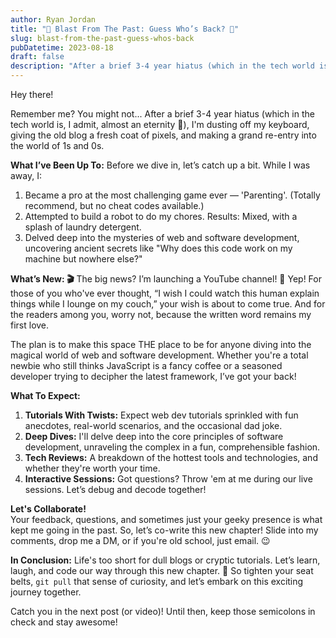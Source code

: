 ```yaml
---
author: Ryan Jordan
title: "🚀 Blast From The Past: Guess Who’s Back? 🎉"
slug: blast-from-the-past-guess-whos-back
pubDatetime: 2023-08-18
draft: false
description: "After a brief 3-4 year hiatus (which in the tech world is, I admit, almost an eternity 🦖), I'm dusting off my keyboard, giving the old blog a fresh coat of pixels, and making a grand re-entry into the world of 1s and 0s."
---
```


Hey there!

Remember me? You might not... After a brief 3-4 year hiatus (which in the tech world is, I admit, almost an eternity 🦖), I'm dusting off my keyboard, giving the old blog a fresh coat of pixels, and making a grand re-entry into the world of 1s and 0s.

**What I’ve Been Up To:**
Before we dive in, let’s catch up a bit. While I was away, I:

1. Became a pro at the most challenging game ever — 'Parenting'. (Totally recommend, but no cheat codes available.)
2. Attempted to build a robot to do my chores. Results: Mixed, with a splash of laundry detergent.
3. Delved deep into the mysteries of web and software development, uncovering ancient secrets like "Why does this code work on my machine but nowhere else?"

**What’s New: 🎬**
The big news? I’m launching a YouTube channel! 🎥 Yep! For those of you who've ever thought, “I wish I could watch this human explain things while I lounge on my couch,” your wish is about to come true. And for the readers among you, worry not, because the written word remains my first love.

The plan is to make this space THE place to be for anyone diving into the magical world of web and software development. Whether you're a total newbie who still thinks JavaScript is a fancy coffee or a seasoned developer trying to decipher the latest framework, I’ve got your back!

**What To Expect:**

1. **Tutorials With Twists:** Expect web dev tutorials sprinkled with fun anecdotes, real-world scenarios, and the occasional dad joke.
2. **Deep Dives:** I'll delve deep into the core principles of software development, unraveling the complex in a fun, comprehensible fashion.
3. **Tech Reviews:** A breakdown of the hottest tools and technologies, and whether they're worth your time.
4. **Interactive Sessions:** Got questions? Throw 'em at me during our live sessions. Let’s debug and decode together!

**Let's Collaborate!**  
Your feedback, questions, and sometimes just your geeky presence is what kept me going in the past. So, let’s co-write this new chapter! Slide into my comments, drop me a DM, or if you're old school, just email. 😉

**In Conclusion:**
Life's too short for dull blogs or cryptic tutorials. Let’s learn, laugh, and code our way through this new chapter. 🚀 So tighten your seat belts, `git pull` that sense of curiosity, and let’s embark on this exciting journey together.

Catch you in the next post (or video)! Until then, keep those semicolons in check and stay awesome!

